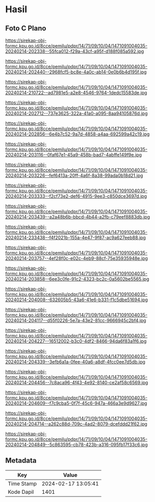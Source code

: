 # Hasil

## Foto C Plano

https://sirekap-obj-formc.kpu.go.id/8cce/pemilu/pdpr/14/71/09/10/04/1471091004035-20240214-202338--55fca012-f29a-43cf-a95f-d188f085a592.jpg

https://sirekap-obj-formc.kpu.go.id/8cce/pemilu/pdpr/14/71/09/10/04/1471091004035-20240214-202440--2968fcf5-bc8e-4a0c-ab14-0e0b6b4d195f.jpg

https://sirekap-obj-formc.kpu.go.id/8cce/pemilu/pdpr/14/71/09/10/04/1471091004035-20240214-210722--ad7981e5-a2e8-4546-9764-1dedc15583de.jpg

https://sirekap-obj-formc.kpu.go.id/8cce/pemilu/pdpr/14/71/09/10/04/1471091004035-20240214-202712--737e3625-322a-41a0-a095-8aa94105876d.jpg

https://sirekap-obj-formc.kpu.go.id/8cce/pemilu/pdpr/14/71/09/10/04/1471091004035-20240214-202856--6e4b7c52-9a7d-4858-a4aa-692599a42c19.jpg

https://sirekap-obj-formc.kpu.go.id/8cce/pemilu/pdpr/14/71/09/10/04/1471091004035-20240214-203116--0faf67e1-45a9-458b-bad7-4abffe149f9e.jpg

https://sirekap-obj-formc.kpu.go.id/8cce/pemilu/pdpr/14/71/09/10/04/1471091004035-20240214-203226--fef6413a-20ff-4a6f-8a38-99ada0b18d21.jpg

https://sirekap-obj-formc.kpu.go.id/8cce/pemilu/pdpr/14/71/09/10/04/1471091004035-20240214-203333--f2cf73e2-def6-4915-9ee3-c850dce3697d.jpg

https://sirekap-obj-formc.kpu.go.id/8cce/pemilu/pdpr/14/71/09/10/04/1471091004035-20240214-203439--a2a48b6b-bbcd-4b44-a2fb-c79eef8883db.jpg

https://sirekap-obj-formc.kpu.go.id/8cce/pemilu/pdpr/14/71/09/10/04/1471091004035-20240214-233438--f4f2021b-155a-4e47-9f87-ac9a627eeb88.jpg

https://sirekap-obj-formc.kpu.go.id/8cce/pemilu/pdpr/14/71/09/10/04/1471091004035-20240214-203757--4ef28f0c-e02c-4eb9-88cf-75e35935948e.jpg

https://sirekap-obj-formc.kpu.go.id/8cce/pemilu/pdpr/14/71/09/10/04/1471091004035-20240214-203858--6ee3c0fe-91c2-4323-bc2c-0a5602be5565.jpg

https://sirekap-obj-formc.kpu.go.id/8cce/pemilu/pdpr/14/71/09/10/04/1471091004035-20240214-204008--632605b5-43a6-41e6-b331-f1c5dbe51694.jpg

https://sirekap-obj-formc.kpu.go.id/8cce/pemilu/pdpr/14/71/09/10/04/1471091004035-20240214-204117--d55f0226-5e7a-43e2-81cc-9666945c2bf4.jpg

https://sirekap-obj-formc.kpu.go.id/8cce/pemilu/pdpr/14/71/09/10/04/1471091004035-20240214-204227--16512002-b3c0-4df2-8466-94da6f83a1f6.jpg

https://sirekap-obj-formc.kpu.go.id/8cce/pemilu/pdpr/14/71/09/10/04/1471091004035-20240214-204339--3efb6a1a-0fee-40a6-a8df-4fcc0ee7d5db.jpg

https://sirekap-obj-formc.kpu.go.id/8cce/pemilu/pdpr/14/71/09/10/04/1471091004035-20240214-204456--7c8aca96-4f43-4e92-8140-ce2af58c6569.jpg

https://sirekap-obj-formc.kpu.go.id/8cce/pemilu/pdpr/14/71/09/10/04/1471091004035-20240214-204609--f7c9cba5-0f7f-45c6-947a-466a3e9d9627.jpg

https://sirekap-obj-formc.kpu.go.id/8cce/pemilu/pdpr/14/71/09/10/04/1471091004035-20240214-204714--a262c88d-709c-4ad2-8079-dcefddd21f62.jpg

https://sirekap-obj-formc.kpu.go.id/8cce/pemilu/pdpr/14/71/09/10/04/1471091004035-20240214-204849--5c863595-cb78-423b-a316-095fb17f33c6.jpg


## Metadata

| Key        | Value               |
| ---------- | ------------------- |
| Time Stamp | 2024-02-17 13:05:41 |
| Kode Dapil | 1401                |



